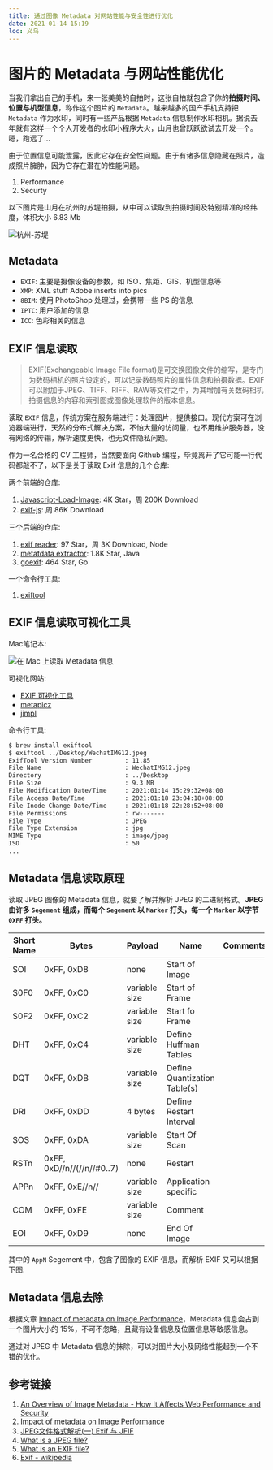 ```yaml
---
title: 通过图像 Metadata 对网站性能与安全性进行优化
date: 2021-01-14 15:19
loc: 义乌
---
```


#  图片的 Metadata 与网站性能优化

当我们拿出自己的手机，来一张美美的自拍时，这张自拍就包含了你的**拍摄时间、位置与机型信息**，称作这个图片的 `Metadata`。越来越多的国产手机支持把 `Metadata` 作为水印，同时有一些产品根据 `Metadata` 信息制作水印相机。据说去年就有这样一个个人开发者的水印小程序大火，山月也曾跃跃欲试去开发一个。嗯，跑远了...

由于位置信息可能泄露，因此它存在安全性问题。由于有诸多信息隐藏在照片，造成照片臃肿，因为它存在潜在的性能问题。

1. Performance
1. Securty

以下图片是山月在杭州的苏堤拍摄，从中可以读取到拍摄时间及特别精准的经纬度，体积大小 6.83 Mb

![杭州-苏堤](./assets/hang-sudi.jpeg)
## Metadata

+ `EXIF`: 主要是摄像设备的参数，如 ISO、焦距、GIS、机型信息等
+ `XMP`: XML stuff Adobe inserts into pics
+ `8BIM`: 使用 PhotoShop 处理过，会携带一些 PS 的信息
+ `IPTC`: 用户添加的信息
+ `ICC`: 色彩相关的信息

## EXIF 信息读取

> EXIF(Exchangeable Image File format)是可交换图像文件的缩写，是专门为数码相机的照片设定的，可以记录数码照片的属性信息和拍摄数据。EXIF可以附加于JPEG、TIFF、RIFF、RAW等文件之中，为其增加有关数码相机拍摄信息的内容和索引图或图像处理软件的版本信息。

读取 `EXIF` 信息，传统方案在服务端进行：处理图片，提供接口。现代方案可在浏览器端进行，天然的分布式解决方案，不怕大量的访问量，也不用维护服务器，没有网络的传输，解析速度更快，也无文件隐私问题。

作为一名合格的 CV 工程师，当然要面向 Github 编程，毕竟离开了它可能一行代码都敲不了，以下是关于读取 Exif 信息的几个仓库:

两个前端的仓库:

1. [Javascript-Load-Image](https://github.com/blueimp/JavaScript-Load-Image): 4K Star，周 200K Download
1. [exif-js](https://www.npmjs.com/package/exif-js): 周 86K Download

三个后端的仓库:

1. [exif reader](https://github.com/devongovett/exif-reader): 97 Star，周 3K Download, Node
1. [metatdata extractor](https://github.com/drewnoakes/metadata-extractor): 1.8K Star, Java
1. [goexif](https://github.com/rwcarlsen/goexif): 464 Star, Go

一个命令行工具:

1. [exiftool](https://github.com/exiftool/exiftool)

## EXIF 信息读取可视化工具

Mac笔记本:

![在 Mac 上读取 Metadata 信息](./assets/han-exif-sudi.png)

可视化网站:

+ [EXIF 可视化工具](https://devtools.tech/exif)
+ [metapicz](http://metapicz.com/)
+ [jimpl](https://jimpl.com/)

命令行工具:

``` bash
$ brew install exiftool
$ exiftool ../Desktop/WechatIMG12.jpeg 
ExifTool Version Number         : 11.85
File Name                       : WechatIMG12.jpeg
Directory                       : ../Desktop
File Size                       : 9.3 MB
File Modification Date/Time     : 2021:01:14 15:29:32+08:00
File Access Date/Time           : 2021:01:18 23:04:18+08:00
File Inode Change Date/Time     : 2021:01:18 22:28:52+08:00
File Permissions                : rw-------
File Type                       : JPEG
File Type Extension             : jpg
MIME Type                       : image/jpeg
ISO                             : 50
...
```

## Metadata 信息读取原理

读取 JPEG 图像的 Metadata 信息，就要了解并解析 JPEG 的二进制格式。**JPEG 由许多 `Segement` 组成，而每个 `Segement` 以 `Marker` 打头，每一个 `Marker` 以字节 `0XFF` 打头。**

<table><thead><tr><th>Short Name</th><th>Bytes</th><th>Payload</th><th>Name</th><th>Comments</th></tr></thead><tbody><tr><td>SOI</td><td>0xFF, 0xD8</td><td>none</td><td>Start of Image</td><td></td></tr><tr><td>S0F0</td><td>0xFF, 0xC0</td><td>variable size</td><td>Start of Frame</td><td></td></tr><tr><td>S0F2</td><td>0xFF, 0xC2</td><td>variable size</td><td>Start fo Frame</td><td></td></tr><tr><td>DHT</td><td>0xFF, 0xC4</td><td>variable size</td><td>Define Huffman Tables</td><td></td></tr><tr><td>DQT</td><td>0xFF, 0xDB</td><td>variable size</td><td>Define Quantization Table(s)</td><td></td></tr><tr><td>DRI</td><td>0xFF, 0xDD</td><td>4 bytes</td><td>Define Restart Interval</td><td></td></tr><tr><td>SOS</td><td>0xFF, 0xDA</td><td>variable size</td><td>Start Of Scan</td><td></td></tr><tr><td>RSTn</td><td>0xFF, 0xD//n//(//n//#0..7)</td><td>none</td><td>Restart</td><td></td></tr><tr><td>APPn</td><td>0xFF, 0xE//n//</td><td>variable size</td><td>Application specific</td><td></td></tr><tr><td>COM</td><td>0xFF, 0xFE</td><td>variable size</td><td>Comment</td><td></td></tr><tr><td>EOI</td><td>0xFF, 0xD9</td><td>none</td><td>End Of Image</td><td></td></tr></tbody></table>

其中的 `AppN` Segement 中，包含了图像的 EXIF 信息，而解析 EXIF 又可以根据下图:

## Metadata 信息去除

根据文章 [Impact of metadata on Image Performance](https://dexecure.com/blog/impact-of-metadata-on-image-performance/)，Metadata 信息会占到一个图片大小的 15%，不可不忽略，且藏有设备信息及位置信息等敏感信息。

通过对 JPEG 中 Metadata 信息的抹除，可以对图片大小及网络性能起到一个不错的优化。

## 参考链接

1. [An Overview of Image Metadata - How It Affects Web Performance and Security](https://www.keycdn.com/blog/image-metadata)
1. [Impact of metadata on Image Performance](https://dexecure.com/blog/impact-of-metadata-on-image-performance/)
1. [JPEG文件格式解析(一) Exif 与 JFIF](https://cloud.tencent.com/developer/article/1427939)
1. [What is a JPEG file?](https://docs.fileformat.com/image/jpeg/)
1. [What is an EXIF file?](https://docs.fileformat.com/image/exif/)
1. [Exif - wikipedia](https://en.wikipedia.org/wiki/Exif)